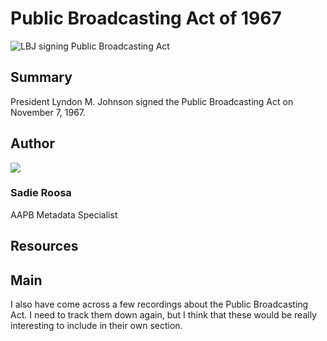 # Public Broadcasting Act of 1967

![LBJ signing Public Broadcasting Act](https://s3.amazonaws.com/americanarchive.org/exhibits/AAPB_Exhibit_StationHistories_image3.jpg)

## Summary

President Lyndon M. Johnson signed the Public Broadcasting Act on November 7, 1967.

## Author

<img class="img-circle pull-left" src="https://s3.amazonaws.com/americanarchive.org/staff/Staff_Roosa.jpg"/>

### Sadie Roosa
AAPB Metadata Specialist

## Resources

## Main

I also have come across a few recordings about the Public Broadcasting Act. I need to track them down again, but I think that these would be really interesting to include in their own section. 

